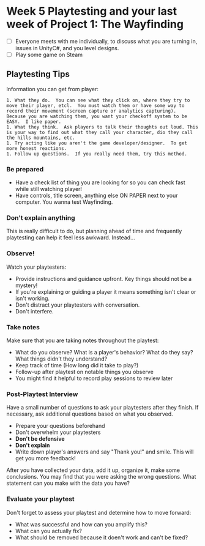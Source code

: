 # Week 5 Playtesting and your last week of       Project 1: The Wayfinding

- [ ] Everyone meets with me individually, to discuss what you are turning in, issues in UnityC#, and you level designs.
- [ ] Play some game on Steam

## Playtesting Tips

Information you can get from player:

	1. What they do.  You can see what they click on, where they try to move their player, etcl.  You must watch them or have some way to record their movement (screen capture or analytics capturing).  Because you are watching them, you want your checkoff system to be EASY.  I like paper.  
	1. What they think.  Ask players to talk their thoughts out loud. This is your way to find out what they call your character, dio they call the hills mountains, etc.
	1. Try acting like you aren't the game developer/designer.  To get more honest reactions. 
	1. Follow up questions.  If you really need them, try this method.   

### Be prepared

- Have a check list of thing you are looking for so you can check fast while still watching player!
- Have controls, title screen, anything else ON PAPER next to your computer.  You wanna test Wayfinding. 

### Don't explain anything

This is really difficult to do, but planning ahead of time and frequently playtesting can help it feel less awkward. Instead...

### Observe!

Watch your playtesters:

- Provide instructions and guidance upfront. Key things should not be a mystery! 
- If you're explaining or guiding a player it means something isn't clear or isn't working.
- Don't distract your playtesters with conversation.
- Don't interfere.

### Take notes

Make sure that you are taking notes throughout the playtest:

- What do you observe? What is a player's behavior? What do they say? What things didn't they understand?
- Keep track of time (How long did it take to play?)
- Follow-up after playtest on notable things you observe
- You might find it helpful to record play sessions to review later

### Post-Playtest Interview

Have a small number of questions to ask your playtesters after they finish. If necessary, ask additional questions based on what you observed.

- Prepare your questions beforehand
- Don't overwhelm your playtesters
- **Don't be defensive**
- **Don't explain**
- Write down player's answers and say "Thank you!" and smile.  This will get you more feedback!



After you have collected your data, add it up, organize it, make some conclusions.  You may find that you were asking the wrong questions.  What statement can you make with the data you have?

### Evaluate your playtest

Don't forget to assess your playtest and determine how to move forward:

- What was successful and how can you amplify this?
- What can you actually fix?
- What should be removed because it doen't work and can't be fixed?

